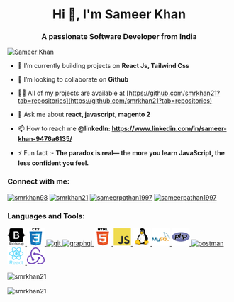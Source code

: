 <h1 align="center">Hi 👋, I'm Sameer Khan</h1>
<h3 align="center">A passionate Software Developer from India</h3>

<p align="left"> <a href="https://twitter.com/sameer_sde" target="blank"><img src="https://img.shields.io/twitter/follow/sameer_sde?logo=twitter&style=for-the-badge" alt="Sameer Khan" /></a> </p>

- 🌱 I’m currently building projects on **React Js, Tailwind Css**

- 👯 I’m looking to collaborate on **Github**

- 👨‍💻 All of my projects are available at [https://github.com/smrkhan21?tab=repositories](https://github.com/smrkhan21?tab=repositories)

- 💬 Ask me about **react, javascript, magento 2**

- 📫 How to reach me **@linkedIn: https://www.linkedin.com/in/sameer-khan-9476a6135/**

- ⚡ Fun fact :- **The paradox is real— the more you learn JavaScript, the less confident you feel.**

<h3 align="left">Connect with me:</h3>
<p align="left">
<a href="https://twitter.com/smrkhan98" target="blank"><img align="center" src="https://raw.githubusercontent.com/rahuldkjain/github-profile-readme-generator/master/src/images/icons/Social/twitter.svg" alt="smrkhan98" height="30" width="40" /></a>
<a href="https://linkedin.com/in/smrkhan21" target="blank"><img align="center" src="https://raw.githubusercontent.com/rahuldkjain/github-profile-readme-generator/master/src/images/icons/Social/linked-in-alt.svg" alt="smrkhan21" height="30" width="40" /></a>
<a href="https://codesandbox.com/sameerpathan1997" target="blank"><img align="center" src="https://raw.githubusercontent.com/rahuldkjain/github-profile-readme-generator/master/src/images/icons/Social/codesandbox.svg" alt="sameerpathan1997" height="30" width="40" /></a>
<a href="https://www.leetcode.com/sameerpathan1997" target="blank"><img align="center" src="https://raw.githubusercontent.com/rahuldkjain/github-profile-readme-generator/master/src/images/icons/Social/leet-code.svg" alt="sameerpathan1997" height="30" width="40" /></a>
</p>

<h3 align="left">Languages and Tools:</h3>
<p align="left"> <a href="https://getbootstrap.com" target="_blank" rel="noreferrer"> <img src="https://raw.githubusercontent.com/devicons/devicon/master/icons/bootstrap/bootstrap-plain-wordmark.svg" alt="bootstrap" width="40" height="40"/> </a> <a href="https://www.w3schools.com/css/" target="_blank" rel="noreferrer"> <img src="https://raw.githubusercontent.com/devicons/devicon/master/icons/css3/css3-original-wordmark.svg" alt="css3" width="40" height="40"/> </a> <a href="https://git-scm.com/" target="_blank" rel="noreferrer"> <img src="https://www.vectorlogo.zone/logos/git-scm/git-scm-icon.svg" alt="git" width="40" height="40"/> </a> <a href="https://graphql.org" target="_blank" rel="noreferrer"> <img src="https://www.vectorlogo.zone/logos/graphql/graphql-icon.svg" alt="graphql" width="40" height="40"/> </a> <a href="https://www.w3.org/html/" target="_blank" rel="noreferrer"> <img src="https://raw.githubusercontent.com/devicons/devicon/master/icons/html5/html5-original-wordmark.svg" alt="html5" width="40" height="40"/> </a> <a href="https://developer.mozilla.org/en-US/docs/Web/JavaScript" target="_blank" rel="noreferrer"> <img src="https://raw.githubusercontent.com/devicons/devicon/master/icons/javascript/javascript-original.svg" alt="javascript" width="40" height="40"/> </a> <a href="https://www.linux.org/" target="_blank" rel="noreferrer"> <img src="https://raw.githubusercontent.com/devicons/devicon/master/icons/linux/linux-original.svg" alt="linux" width="40" height="40"/> </a> <a href="https://www.mysql.com/" target="_blank" rel="noreferrer"> <img src="https://raw.githubusercontent.com/devicons/devicon/master/icons/mysql/mysql-original-wordmark.svg" alt="mysql" width="40" height="40"/> </a> <a href="https://www.php.net" target="_blank" rel="noreferrer"> <img src="https://raw.githubusercontent.com/devicons/devicon/master/icons/php/php-original.svg" alt="php" width="40" height="40"/> </a> <a href="https://postman.com" target="_blank" rel="noreferrer"> <img src="https://www.vectorlogo.zone/logos/getpostman/getpostman-icon.svg" alt="postman" width="40" height="40"/> </a> <a href="https://reactjs.org/" target="_blank" rel="noreferrer"> <img src="https://raw.githubusercontent.com/devicons/devicon/master/icons/react/react-original-wordmark.svg" alt="react" width="40" height="40"/> </a> <a href="https://redux.js.org" target="_blank" rel="noreferrer"> <img src="https://raw.githubusercontent.com/devicons/devicon/master/icons/redux/redux-original.svg" alt="redux" width="40" height="40"/> </a> </p>

<p><img align="center" src="https://github-readme-stats.vercel.app/api/top-langs?username=smrkhan21&show_icons=true&locale=en&layout=compact" alt="smrkhan21" /></p>

<p><img align="center" src="https://github-readme-streak-stats.herokuapp.com/?user=smrkhan21&" alt="smrkhan21" /></p>
